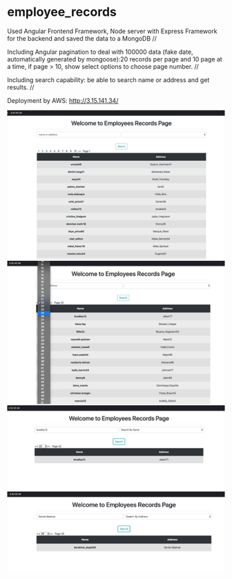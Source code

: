 # employee_records

Used Angular Frontend Framework, Node server with Express Framework for the backend and saved the data to a MongoDB //  

Including Angular pagination to deal with 100000 data (fake date, automatically generated by mongoose):20 records per page and 10 page at a time, if page > 10, show select options to choose page number. //

Including search capability: be able to search name or address and get results. //

Deployment by AWS: http://3.15.141.34/

![Test Image 1](image1.jpg)
![Test Image 2](image2.jpg)
![Test Image 3](image3.jpg)
![Test Image 4](image4.jpg)
